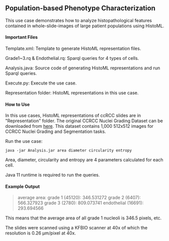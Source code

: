 ## Population-based Phenotype Characterization

This use case demonstrates how to analyze histopathological features contained in whole-slide-images of large patient populations using HistoML.

#### Important Files

Template.xml: Template to generate HistoML representation files.

Grade1~3.rq & Endothelial.rq: Sparql queries for 4 types of cells.

Analysis.java: Source code of generating HistoML representations and run Sparql queries.

Execute.py: Execute the use case.

Representation folder: HistoML representations in this use case.

#### How to Use

In this use cases, HistoML representations of ccRCC slides are in "Representation" folder. The original CCRCC Nuclei Grading Dataset can be downloaded from [here](https://dataset.chenli.group/home/ccrcc-grading). This dataset contains 1,000 512x512 images for CCRCC Nuclei Grading and Segmentation tasks.

Run the use case:

```shell
java -jar Analysis.jar area diameter circularity entropy
```

Area, diameter, circularity and entropy are 4 parameters calculated for each cell.

Java 11 runtime is required to run the queries.

#### Example Output

> average area:
> grade 1 (45120): 346.531272
> grade 2 (6407): 566.327923
> grade 3 (2780): 809.073741
> endothelial (16691): 293.694566

This means that the average area of all grade 1 nucleoli is 346.5 pixels, etc.

The slides were scanned using a KFBIO scanner at 40x of which the resolution is 0.26 µm/pixel at 40x.

